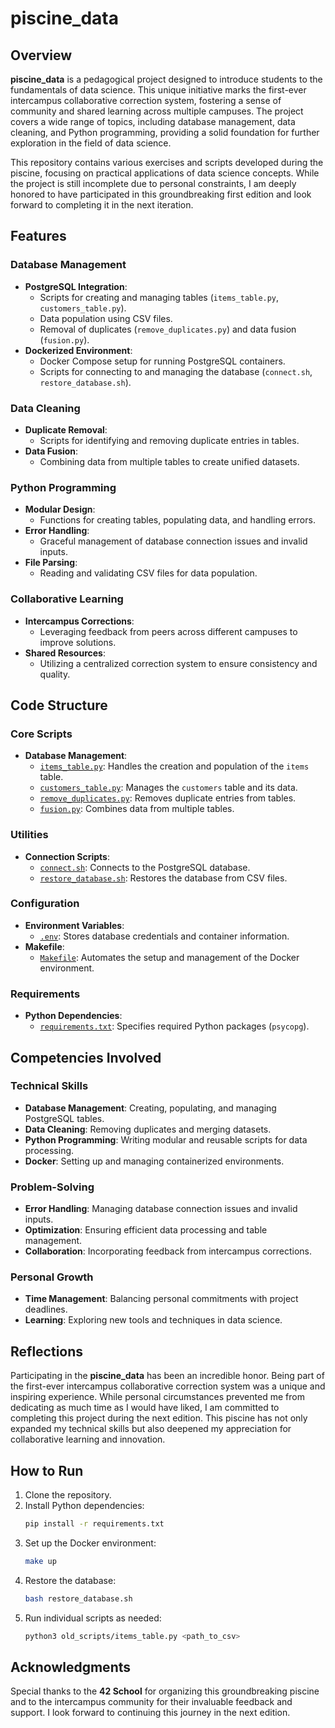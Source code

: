 # piscine_data

## Overview

**piscine_data** is a pedagogical project designed to introduce students to the fundamentals of data science. This unique initiative marks the first-ever intercampus collaborative correction system, fostering a sense of community and shared learning across multiple campuses. The project covers a wide range of topics, including database management, data cleaning, and Python programming, providing a solid foundation for further exploration in the field of data science.

This repository contains various exercises and scripts developed during the piscine, focusing on practical applications of data science concepts. While the project is still incomplete due to personal constraints, I am deeply honored to have participated in this groundbreaking first edition and look forward to completing it in the next iteration.

## Features

### Database Management
- **PostgreSQL Integration**:
  - Scripts for creating and managing tables (`items_table.py`, `customers_table.py`).
  - Data population using CSV files.
  - Removal of duplicates (`remove_duplicates.py`) and data fusion (`fusion.py`).
- **Dockerized Environment**:
  - Docker Compose setup for running PostgreSQL containers.
  - Scripts for connecting to and managing the database (`connect.sh`, `restore_database.sh`).

### Data Cleaning
- **Duplicate Removal**:
  - Scripts for identifying and removing duplicate entries in tables.
- **Data Fusion**:
  - Combining data from multiple tables to create unified datasets.

### Python Programming
- **Modular Design**:
  - Functions for creating tables, populating data, and handling errors.
- **Error Handling**:
  - Graceful management of database connection issues and invalid inputs.
- **File Parsing**:
  - Reading and validating CSV files for data population.

### Collaborative Learning
- **Intercampus Corrections**:
  - Leveraging feedback from peers across different campuses to improve solutions.
- **Shared Resources**:
  - Utilizing a centralized correction system to ensure consistency and quality.

## Code Structure

### Core Scripts
- **Database Management**:
  - [`items_table.py`](piscine_data/m01/Database/old_scripts/items_table.py): Handles the creation and population of the `items` table.
  - [`customers_table.py`](piscine_data/m02/Database/old_scripts/customers_table.py): Manages the `customers` table and its data.
  - [`remove_duplicates.py`](piscine_data/m02/Database/old_scripts/remove_duplicates.py): Removes duplicate entries from tables.
  - [`fusion.py`](piscine_data/m01/ex03/fusion.py): Combines data from multiple tables.

### Utilities
- **Connection Scripts**:
  - [`connect.sh`](piscine_data/m02/Database/connect.sh): Connects to the PostgreSQL database.
  - [`restore_database.sh`](piscine_data/m01/Database/restore_database.sh): Restores the database from CSV files.

### Configuration
- **Environment Variables**:
  - [`.env`](piscine_data/m01/Database/.env): Stores database credentials and container information.
- **Makefile**:
  - [`Makefile`](piscine_data/m02/Database/Makefile): Automates the setup and management of the Docker environment.

### Requirements
- **Python Dependencies**:
  - [`requirements.txt`](piscine_data/requirements.txt): Specifies required Python packages (`psycopg`).

## Competencies Involved

### Technical Skills
- **Database Management**: Creating, populating, and managing PostgreSQL tables.
- **Data Cleaning**: Removing duplicates and merging datasets.
- **Python Programming**: Writing modular and reusable scripts for data processing.
- **Docker**: Setting up and managing containerized environments.

### Problem-Solving
- **Error Handling**: Managing database connection issues and invalid inputs.
- **Optimization**: Ensuring efficient data processing and table management.
- **Collaboration**: Incorporating feedback from intercampus corrections.

### Personal Growth
- **Time Management**: Balancing personal commitments with project deadlines.
- **Learning**: Exploring new tools and techniques in data science.

## Reflections

Participating in the **piscine_data** has been an incredible honor. Being part of the first-ever intercampus collaborative correction system was a unique and inspiring experience. While personal circumstances prevented me from dedicating as much time as I would have liked, I am committed to completing this project during the next edition. This piscine has not only expanded my technical skills but also deepened my appreciation for collaborative learning and innovation.

## How to Run

1. Clone the repository.
2. Install Python dependencies:
   ```sh
   pip install -r requirements.txt
   ```
3. Set up the Docker environment:
   ```sh
   make up
   ```
4. Restore the database:
   ```sh
   bash restore_database.sh
   ```
5. Run individual scripts as needed:
   ```sh
   python3 old_scripts/items_table.py <path_to_csv>
   ```

## Acknowledgments

Special thanks to the **42 School** for organizing this groundbreaking piscine and to the intercampus community for their invaluable feedback and support. I look forward to continuing this journey in the next edition.